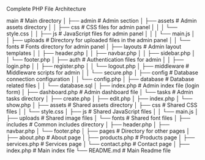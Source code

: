 Complete PHP File Architecture

main                     # Main directory
│
├── admin                # Admin section
│   ├── assets           # Admin assets directory
│   │   ├── css          # CSS files for admin panel
│   │   │   └── style.css
│   │   ├── js           # JavaScript files for admin panel
│   │   │   └── main.js
│   │   ├── uploads      # Directory for uploaded files in the admin panel
│   │   └── fonts        # Fonts directory for admin panel
│   ├── layouts          # Admin layout templates
│   │   ├── header.php
│   │   ├── navbar.php
│   │   ├── sidebar.php
│   │   └── footer.php
│   ├── auth             # Authentication files for admin
│   │   ├── login.php
│   │   ├── register.php
│   │   └── logout.php
│   ├── middleware       # Middleware scripts for admin
│   │   └── secure.php
│   ├── config           # Database connection configuration
│   │   └── config.php
│   ├── database         # Database related files
│   │   └── database.sql
│   ├── index.php        # Admin index file (login form)
│   ├── dashboard.php    # Admin dashboard file
│   └── tasks            # Admin tasks directory
│       ├── create.php
│       ├── edit.php
│       ├── index.php
│       └── show.php
│
├── assets               # Shared assets directory
│   ├── css              # Shared CSS files
│   │   └── style.css
│   ├── js               # Shared JavaScript files
│   │   └── main.js
│   ├── uploads          # Shared image files
│   └── fonts            # Shared font files
│
├── includes             # Common includes directory
│   ├── header.php
│   ├── navbar.php
│   └── footer.php
│
├── pages                # Directory for other pages
│   ├── about.php        # About page
│   ├── products.php     # Products page
│   ├── services.php     # Services page
│   └── contact.php      # Contact page
│
├── index.php            # Main index file
└── README.md            # Main Readme file

